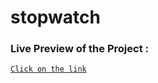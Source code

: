 # stopwatch
### Live Preview of the Project :

[`Click on the link`](https://anveshjai269.github.io/STOP-WATCH/)

